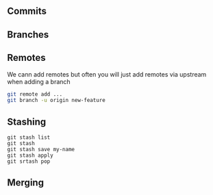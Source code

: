 ## Commits

## Branches

## Remotes

We cann add remotes but often you will just add remotes via upstream when adding a branch
```sh
git remote add ...
git branch -u origin new-feature
```

## Stashing
```
git stash list
git stash
git stash save my-name
git stash apply
git srtash pop
```
## Merging